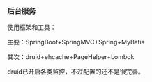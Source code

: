 ### 后台服务

使用框架和工具：

主要：SpringBoot+SpringMVC+Spring+MyBatis

其次：druid+ehcache+PageHelper+Lombok

druid已开启各类监控，不过配置的还不是很完善。


